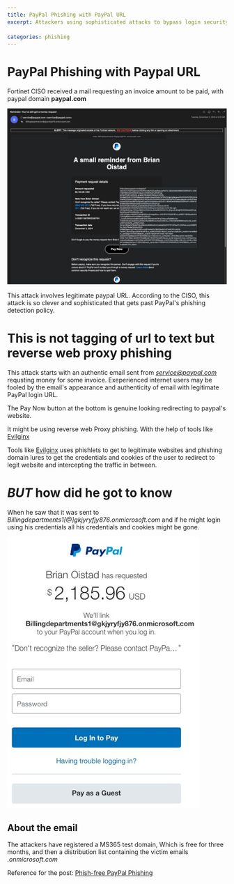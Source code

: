 ```yaml
---
title: PayPal Phishing with PayPal URL 
excerpt: Attackers using sophisticated attacks to bypass login security

categories: phishing
---
```


# PayPal Phishing with Paypal URL

Fortinet CISO received a mail requesting an invoice amount to be paid, with paypal domain **paypal.com**

![](/assets/images/paypal-phishing.jpeg)

This attack involves legitimate paypal URL. According to the CISO, this attack is so clever and sophisticated that gets past PayPal's
phishing detection policy.

# This is not tagging of url to text but reverse web proxy phishing

This attack starts with an authentic email sent from *service@paypal.com* requsting money for some invoice. Exeperienced internet
users may be fooled by the email's appearance and authenticity of email with legitimate PayPal login URL.

The Pay Now button at the bottom is genuine looking redirecting to paypal's website.

It might be using reverse web Proxy phishing. With the help of tools like
[Evilginx](https://github.com/kgretzky/evilginx2)

Tools like [Evilginx](https://github.com/kgretzky/evilginx2) uses phishlets to get to legitimate websites and phishing domain lures
to get the credentials and cookies of the user to redirect to legit website and intercepting the traffic in between.

# *BUT* how did he got to know 

When he saw that it was sent to *Billingdepartments1[@]gkjyryfjy876.onmicrosoft.com* and if he might login using his credentials all 
his credentials and cookies might be gone.

![](/assets/images/fig04.jpeg)

## About the email

The attackers have registered a MS365 test domain, Which is free for three months, and then a distribution list containing the victim emails *.onmicrosoft.com*




Reference for the post: [Phish-free PayPal Phishing](https://www.fortinet.com/blog/threat-research/phish-free-paypal-phishing)
